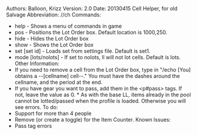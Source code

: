 Authors: Balloon, Krizz
Version: 2.0
Date: 20130415
Cell Helper, for old Salvage
Abbreviation: //ch
Commands:
* help - Shows a menu of commands in game
* pos <x> <y> - Positions the Lot Order box. Default location is 1000,250.
* hide - Hides the Lot Order box
* show - Shows the Lot Order box
* set [set id] - Loads set from settings file. Default is set1.
* mode [lots/nolots] - If set to nolots, ll will not lot cells. Default is lots.
Other Information:
* If you need to remove a cell from the Lot Order box, type in "/echo [You] obtains a --[cellname] cell--." You must have the dashes around the cellname, and the period at the end.
* If you have gear you want to pass, add them in the <p#pass> tags. If not, leave the value as 0. * As with the base LL, items already in the pool cannot be lotted/passed when the profile is loaded.
Otherwise you will see errors.
To do:
* Support for more than 4 people
* Remove (or create a toggle) for the Item Counter.
Known Issues:
* Pass tag errors
